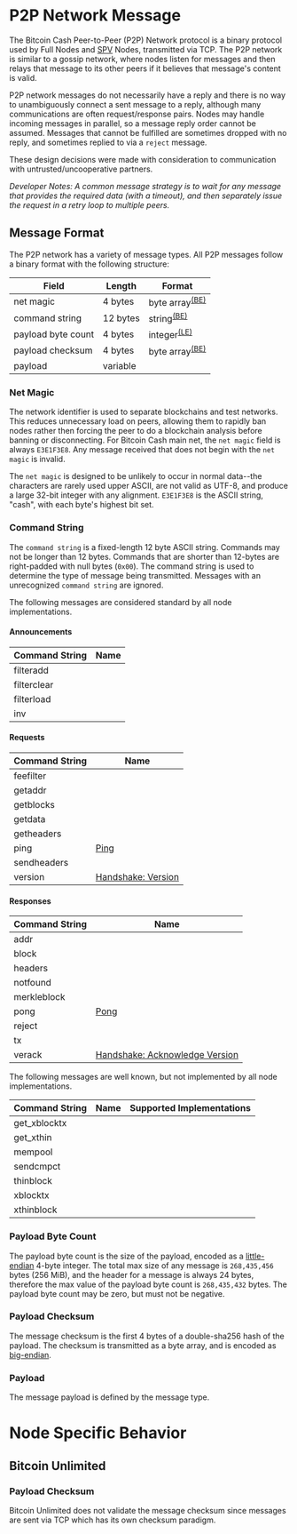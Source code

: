 # P2P Network Message

The Bitcoin Cash Peer-to-Peer (P2P) Network protocol is a binary protocol used by Full Nodes and [SPV](/protocol/simple-payment-verification) Nodes, transmitted via TCP.
The P2P network is similar to a gossip network, where nodes listen for messages and then relays that message to its other peers if it believes that message's content is valid.

P2P network messages do not necessarily have a reply and there is no way to unambiguously connect a sent message to a reply, although many communications are often request/response pairs.
Nodes may handle incoming messages in parallel, so a message reply order cannot be assumed.
Messages that cannot be fulfilled are sometimes dropped with no reply, and sometimes replied to via a `reject` message.  

These design decisions were made with consideration to communication with untrusted/uncooperative partners.

*Developer Notes: A common message strategy is to wait for any message that provides the required data (with a timeout), and then separately issue the request in a retry loop to multiple peers.*

## Message Format

The P2P network has a variety of message types.
All P2P messages follow a binary format with the following structure:


| Field | Length | Format |
|--|--|--|
| net magic | 4 bytes | byte array<sup>[(BE)](/protocol/misc/endian/big)</sup> |
| command string | 12 bytes | string<sup>[(BE)](/protocol/misc/endian/big)</sup> |
| payload byte count | 4 bytes | integer<sup>[(LE)](/protocol/misc/endian/little)</sup> |
| payload checksum | 4 bytes | byte array<sup>[(BE)](/protocol/misc/endian/big)</sup> |
| payload | variable |  |

### Net Magic

The network identifier is used to separate blockchains and test networks.
This reduces unnecessary load on peers, allowing them to rapidly ban nodes rather then forcing the peer to do a blockchain analysis before banning or disconnecting.
For Bitcoin Cash main net, the `net magic` field is always `E3E1F3E8`.
Any message received that does not begin with the `net magic` is invalid.

The `net magic` is designed to be unlikely to occur in normal data--the characters are rarely used upper ASCII, are not valid as UTF-8, and produce a large 32-bit integer with any alignment.
`E3E1F3E8` is the ASCII string, "cash", with each byte's highest bit set.

### Command String

The `command string` is a fixed-length 12 byte ASCII string.
Commands may not be longer than 12 bytes.
Commands that are shorter than 12-bytes are right-padded with null bytes (`0x00`).
The command string is used to determine the type of message being transmitted.
Messages with an unrecognized `command string` are ignored.

The following messages are considered standard by all node implementations.

#### Announcements
| Command String | Name |
| -- | -- |
| filteradd |  |
| filterclear |  |
| filterload |  |
| inv |  |

#### Requests
| Command String | Name |
| -- | -- |
| feefilter |  |
| getaddr |  |
| getblocks |  |
| getdata |  |
| getheaders |  |
| ping | [Ping](/protocol/network/messages/ping) |
| sendheaders |  |
| version | [Handshake: Version](/protocol/network/messages/version) |


#### Responses
| Command String | Name |
| -- | -- |
| addr |  |
| block |  |
| headers |  |
| notfound |  |
| merkleblock |  |
| pong | [Pong](/protocol/network/messages/pong) |
| reject |  |
| tx |  |
| verack | [Handshake: Acknowledge Version](/protocol/network/messages/verack) |

The following messages are well known, but not implemented by all node implementations.

| Command String | Name | Supported Implementations |
| -- | -- | -- |
| get_xblocktx |  |  |
| get_xthin |  |  |
| mempool |  |
| sendcmpct |  |  |
| thinblock |  |  |
| xblocktx |  |  |
| xthinblock |  |  |

### Payload Byte Count

The payload byte count is the size of the payload, encoded as a [little-endian](/protocol/misc/endian/little) 4-byte integer.
The total max size of any message is `268,435,456` bytes (256 MiB), and the header for a message is always 24 bytes, therefore the max value of the payload byte count is `268,435,432` bytes.
The payload byte count may be zero, but must not be negative.

### Payload Checksum

The message checksum is the first 4 bytes of a double-sha256 hash of the payload.
The checksum is transmitted as a byte array, and is encoded as [big-endian](/protocol/misc/endian/big).


### Payload

The message payload is defined by the message type.

# Node Specific Behavior

## Bitcoin Unlimited

### Payload Checksum

Bitcoin Unlimited does not validate the message checksum since messages are sent via TCP which has its own checksum paradigm.